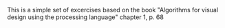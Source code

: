 This is a simple set of excercises based on the book "Algorithms for visual design using the processing language" chapter 1, p. 68
